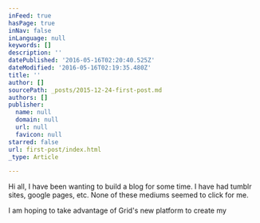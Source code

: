 ```yaml
---
inFeed: true
hasPage: true
inNav: false
inLanguage: null
keywords: []
description: ''
datePublished: '2016-05-16T02:20:40.525Z'
dateModified: '2016-05-16T02:19:35.480Z'
title: ''
author: []
sourcePath: _posts/2015-12-24-first-post.md
authors: []
publisher:
  name: null
  domain: null
  url: null
  favicon: null
starred: false
url: first-post/index.html
_type: Article

---
```

Hi all, I have been wanting to build a blog for some time.  I have had tumblr sites, google pages, etc.  None of these mediums seemed to click for me.  

I am hoping to take advantage of Grid's new platform to create my